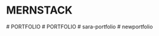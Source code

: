 ﻿# MERNSTACK
#   P O R T F O L I O  
 #   P O R T F O L I O  
 #   s a r a - p o r t f o l i o  
 #   n e w p o r t f o l i o  
 